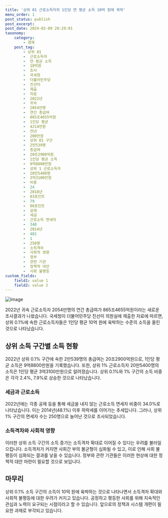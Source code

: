 ```yaml
---
title: '상위 01 근로소득자의 1인당 연 평균 소득 10억 원에 육박'
menu_order: 1
post_status: publish
post_excerpt: 
post_date: 2024-02-09 20:29:01
taxonomy:
    category:
        - 경제
    post_tag:
        - 상위 01
        -  근로소득자
        -  연 평균 소득
        -  10억원
        -  조사
        -  국세청
        -  더불어민주당
        -  진선미
        -  제출
        -  자료
        -  2022년
        -  귀속
        -  2054만명
        -  연간 총급여
        -  865조4655억원
        -  1인당 평균
        -  4214만원
        -  전년
        -  200만원
        -  상위 01 구간
        -  2만539명
        -  총급여
        -  20조2900억원
        -  1인당 평균 소득
        -  9억8800만원
        -  상위 1 근로소득자
        -  20만5400명
        -  3억3100만원
        -  비중
        -  24
        -  2018년
        -  03포인트
        -  79
        -  06포인트
        -  공제
        -  세금
        -  근로소득 면세자
        -  340
        -  2014년
        -  481
        -  1
        -  250명
        -  소득격차
        -  사회적 영향
        -  정부
        -  관련 기관
        -  정책적 대안
        -  사회 불평등
custom_fields:
    field1: value 1
    field2: value 2
---
```


![Image](https://imgnews.pstatic.net/image/029/2024/02/09/0002854436_001_20240209110201079.jpg?type=w647)

2022년 귀속 근로소득자 2054만명의 연간 총급여가 865조4655억원이라는 새로운 조사결과가 나왔습니다. 국세청이 더불어민주당 진선미 의원실에 제출한 자료에 따르면, 상위 0.1%에 속한 근로소득자들은 1인당 평균 10억 원에 육박하는 수준의 소득을 올린 것으로 나타났습니다.
## 상위 소득 구간별 소득 현황
2022년 상위 0.1% 구간에 속한 2만539명의 총급여는 20조2900억원으로, 1인당 평균 소득은 9억8800만원을 기록했습니다. 또한, 상위 1% 근로소득자 20만5400명의 소득은 1인당 평균 3억3100만원으로 알려졌습니다. 상위 0.1%와 1% 구간의 소득 비중은 각각 2.4%, 7.9%로 상승한 것으로 나타났습니다.
### 세금과 근로소득
2022년에는 각종 공제 등을 통해 세금을 내지 않는 근로소득 면세자 비중이 34.0%로 나타났습니다. 이는 2014년(48.1%) 이후 하락세를 이어가는 추세입니다. 그러나, 상위 1% 구간의 면세자 수는 250명으로 늘어난 것으로 조사되었습니다.
### 소득격차와 사회적 영향
이러한 상위 소득 구간의 소득 증가는 소득격차 확대로 이어질 수 있다는 우려를 불러일으킵니다. 소득격차가 커지면 사회간 부의 불균형이 심화될 수 있고, 이로 인해 사회 불평등이 심화되는 결과를 낳을 수 있습니다. 정부와 관련 기관들은 이러한 현상에 대한 정책적 대안 마련이 필요할 것으로 보입니다.
## 마무리
상위 0.1% 소득 구간의 소득이 10억 원에 육박하는 것으로 나타나면서 소득격차 확대와 사회적 불평등에 대한 우려가 커지고 있습니다. 공정하고 평등한 사회를 위해 지속적인 관심과 노력이 요구되는 시점이라고 할 수 있습니다. 앞으로의 정책과 시스템 개편이 필요한 과제로 부각되고 있습니다.
